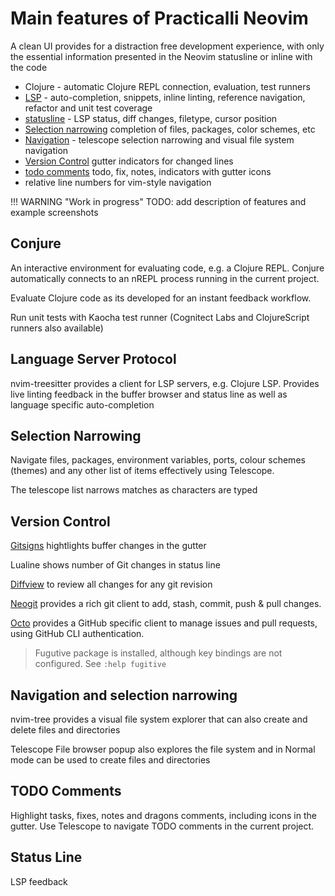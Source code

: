 # Main features of Practicalli Neovim

A clean UI provides for a distraction free development experience, with only the essential information presented in the Neovim statusline or inline with the code

* Clojure - automatic Clojure REPL connection, evaluation, test runners
* [LSP](#language-server-protocol) - auto-completion, snippets, inline linting, reference navigation, refactor and unit test coverage
* [statusline](#) - LSP status, diff changes, filetype, cursor position
* [Selection narrowing](#selection-narrowing) completion of files, packages, color schemes, etc
* [Navigation](#navigation) - telescope selection narrowing and visual file system navigation
* [Version Control](#version-control) gutter indicators for changed lines
* [todo comments](#todo-comments) todo, fix, notes, indicators with gutter icons
* relative line numbers for vim-style navigation

!!! WARNING "Work in progress"
    TODO: add description of features and example screenshots


## Conjure

An interactive environment for evaluating code, e.g. a Clojure REPL.  Conjure automatically connects to an nREPL process running in the current project.

Evaluate Clojure code as its developed for an instant feedback workflow.

Run unit tests with Kaocha test runner (Cognitect Labs and ClojureScript runners also available)


## Language Server Protocol

nvim-treesitter provides a client for LSP servers, e.g. Clojure LSP.  Provides live linting feedback in the buffer browser and status line as well as language specific auto-completion

<!-- TODO: screenshot of LSP feedback, error popup and statusline indicators -->


## Selection Narrowing

Navigate files, packages, environment variables, ports, colour schemes (themes) and any other list of items effectively using Telescope.

The telescope list narrows matches as characters are typed

<!-- TODO: screeshot of telescope file browser, project files and package list -->


## Version Control

[Gitsigns](https://github.com/lewis6991/gitsigns.nvim) hightlights buffer changes in the gutter

Lualine shows number of Git changes in status line
<!-- TODO: screenshot of buffer with added, changed and deleted changes, with indicators in status line -->

[Diffview](https://github.com/sindrets/diffview.nvim) to review all changes for any git revision

[Neogit](https://github.com/TimUntersberger/neogit) provides a rich git client to add, stash, commit, push & pull changes.

[Octo](https://github.com/pwntester/octo.nvim) provides a GitHub specific client to manage issues and pull requests, using GitHub CLI authentication.

<!-- TODO: screenshot of octo with staged and unstaged changes -->


> Fugutive package is installed, although key bindings are not configured.  See `:help fugitive`


## Navigation and selection narrowing

nvim-tree provides a visual file system explorer that can also create and delete files and directories

Telescope File browser popup also explores the file system and in Normal mode can be used to create files and directories

<!-- TODO: screenshot of telescope file browser -->


## TODO Comments

Highlight tasks, fixes, notes and dragons comments, including icons in the gutter.  Use Telescope to navigate TODO comments in the current project.

<!-- TODO screenshot of several todo comment styles and telescope list of todo comments -->

## Status Line

LSP feedback

